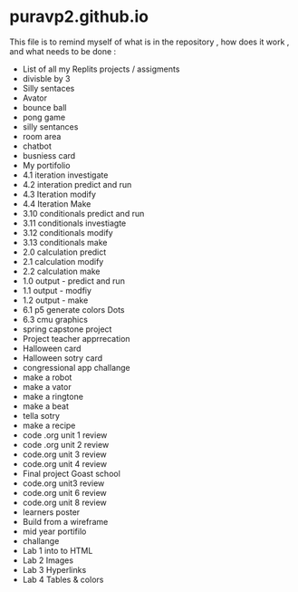 # puravp2.github.io
This file is to remind myself of what is in the repository , how does it work , and what needs to be done :
- List of all my Replits projects / assigments
-  divisble by 3
-  Silly sentaces
-  Avator
-  bounce ball
-  pong game
-  silly sentances
-  room area
-  chatbot
-  busniess card
-  My portifolio
-  4.1 iteration investigate
-  4.2 interation predict and run
-  4.3 Iteration modify
-  4.4 Iteration Make
-  3.10 conditionals predict and run
-  3.11 conditionals investiagte
-  3.12 conditionals modify
-  3.13 conditionals make
-  2.0 calculation predict
-  2.1 calculation modify
-  2.2 calculation make
-  1.0 output - predict and run
-  1.1 output - modfiy
-  1.2 output - make
-  6.1 p5 generate colors Dots
-  6.3 cmu graphics
-  spring capstone project
-  Project teacher apprrecation
-  Halloween card
-  Halloween sotry card
-  congressional app challange
-  make a robot
-  make a vator
-  make a ringtone
-  make a beat
-  tella sotry
-  make a recipe
-  code .org unit 1 review
-  code .org unit 2 review
-  code.org unit 3 review
-  code.org unit 4 review
-  Final project Goast school
-  code.org unit3 review
-  code.org unit 6 review
-  code.org unit 8 review
-  learners poster
-  Build from a wireframe
- mid year portifilo
-  challange
-  Lab 1 into to HTML
-  Lab 2 Images
-  Lab 3 Hyperlinks
-  Lab 4 Tables & colors
